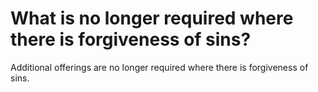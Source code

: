 # What is no longer required where there is forgiveness of sins?

Additional offerings are no longer required where there is forgiveness of sins.
